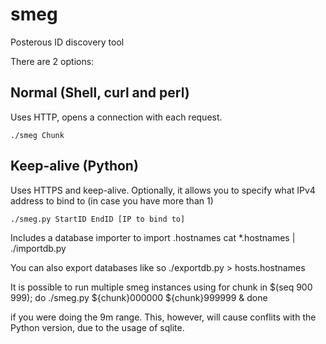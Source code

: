 smeg
====

Posterous ID discovery tool

There are 2 options:

Normal (Shell, curl and perl)
-----------------------------
Uses HTTP, opens a connection with each request.

    ./smeg Chunk

Keep-alive (Python)
-------------------
Uses HTTPS and keep-alive. Optionally, it allows you to specify what IPv4 address to bind to (in case you have more than 1)

    ./smeg.py StartID EndID [IP to bind to]

Includes a database importer to import .hostnames
    cat *.hostnames | ./importdb.py

You can also export databases like so
    ./exportdb.py > hosts.hostnames


It is possible to run multiple smeg instances using
    for chunk in $(seq 900 999); do ./smeg.py ${chunk}000000 ${chunk}999999 & done

if you were doing the 9m range.
This, however, will cause conflits with the Python version, due to the usage of sqlite.
